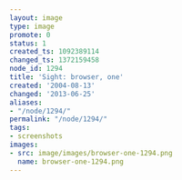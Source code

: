 ```yaml
---
layout: image
type: image
promote: 0
status: 1
created_ts: 1092389114
changed_ts: 1372159458
node_id: 1294
title: 'Sight: browser, one'
created: '2004-08-13'
changed: '2013-06-25'
aliases:
- "/node/1294/"
permalink: "/node/1294/"
tags:
- screenshots
images:
- src: image/images/browser-one-1294.png
  name: browser-one-1294.png
---
```


